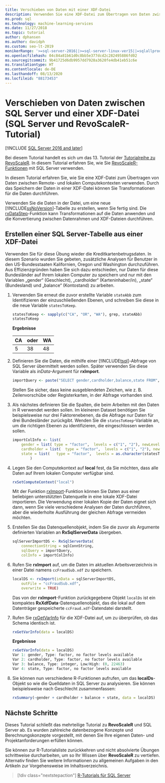 ```yaml
---
title: Verschieben von Daten mit einer XDF-Datei
description: Verwenden Sie eine XDF-Datei zum Übertragen von Daten zwischen lokalen und Remotecomputekontexten. Durch das Speichern der Daten in einer XDF-Datei können Sie Transformationen für die Daten durchführen.
ms.prod: sql
ms.technology: machine-learning-services
ms.date: 11/27/2018
ms.topic: tutorial
author: dphansen
ms.author: davidph
ms.custom: seo-lt-2019
monikerRange: '>=sql-server-2016||>=sql-server-linux-ver15||=sqlallproducts-allversions'
ms.openlocfilehash: 04c84a81b61d0c8bb5e377dcd2c282495886fd02
ms.sourcegitcommit: 9b41725d6db9957dd7928a3620fe4db41eb51c6e
ms.translationtype: HT
ms.contentlocale: de-DE
ms.lasthandoff: 08/13/2020
ms.locfileid: "88173453"
---
```

# <a name="move-data-between-sql-server-and-xdf-file-sql-server-and-revoscaler-tutorial"></a>Verschieben von Daten zwischen SQL Server und einer XDF-Datei (SQL Server und RevoScaleR-Tutorial)
[!INCLUDE [SQL Server 2016 and later](../../includes/applies-to-version/sqlserver2016.md)]

Bei diesem Tutorial handelt es sich um das 13. Tutorial der [Tutorialreihe zu RevoScaleR](deepdive-data-science-deep-dive-using-the-revoscaler-packages.md). In diesem Tutorial erfahren Sie, wie Sie [RevoScaleR-Funktionen](https://docs.microsoft.com/machine-learning-server/r-reference/revoscaler/revoscaler) mit SQL Server verwenden.

In diesem Tutorial erfahren Sie, wie Sie eine XDF-Datei zum Übertragen von Daten zwischen Remote- und lokalen Computekontexten verwenden. Durch das Speichern der Daten in einer XDF-Datei können Sie Transformationen für die Daten durchführen.

Verwenden Sie die Daten in der Datei, um eine neue [!INCLUDE[ssNoVersion](../../includes/ssnoversion-md.md)]-Tabelle zu erstellen, wenn Sie fertig sind. Die [rxDataStep](https://docs.microsoft.com/machine-learning-server/r-reference/revoscaler/rxdatastep)-Funktion kann Transformationen auf die Daten anwenden und die Konvertierung zwischen Datenrahmen und XDF-Dateien durchführen.
  
## <a name="create-a-sql-server-table-from-an-xdf-file"></a>Erstellen einer SQL Server-Tabelle aus einer XDF-Datei

Verwenden Sie für diese Übung wieder die Kreditkartenbetrugsdaten. In diesem Szenario wurden Sie gebeten, zusätzliche Analysen für Benutzer in den US-Bundesstaaten Kalifornien, Oregon und Washington durchzuführen. Aus Effizienzgründen haben Sie sich dazu entschieden, nur Daten für diese Bundesländer auf Ihrem lokalen Computer zu speichern und nur mit den Variablen „gender“ (Geschlecht), „cardholder“ (Karteninhaber/in), „state“ (Bundesland) und „balance“ (Kontostand) zu arbeiten.

1. Verwenden Sie erneut die zuvor erstellte Variable `stateAbb` zum Identifizieren der einzuschließenden Ebenen, und schreiben Sie diese in die neue Variable `statesToKeep`.
  
    ```R
    statesToKeep <- sapply(c("CA", "OR", "WA"), grep, stateAbb)
    statesToKeep
    ```
    **Ergebnisse**
    
    CA|oder|WA
    ----|----|----
    5|38|48
    
2. Definieren Sie die Daten, die mithilfe einer [!INCLUDE[tsql](../../includes/tsql-md.md)]-Abfrage von SQL Server übermittelt werden sollen.  Später verwenden Sie diese Variable als *inData*-Argument für **rxImport**.
  
    ```R
    importQuery <- paste("SELECT gender,cardholder,balance,state FROM",  sqlFraudTable,  "WHERE (state = 5 OR state = 38 OR state = 48)")
    ```
  
    Stellen Sie sicher, dass keine ausgeblendeten Zeichen, wie z. B. Zeilenvorschübe oder Registerkarten, in der Abfrage vorhanden sind.
  
3. Als nächstes definieren Sie die Spalten, die beim Arbeiten mit den Daten in R verwendet werden sollen. Im kleineren Dataset benötigen Sie beispielsweise nur drei Faktorenebenen, da die Abfrage nur Daten für drei Bundesländer zurückgibt.  Wenden Sie die `statesToKeep`-Variable an, um die richtigen Ebenen zu identifizieren, die eingeschlossen werden sollen.
  
    ```R
    importColInfo <- list(
        gender = list( type = "factor",  levels = c("1", "2"), newLevels = c("Male", "Female")),
        cardholder = list(  type = "factor",  levels = c("1", "2"), newLevels = c("Principal", "Secondary")),
        state = list(   type = "factor",  levels = as.character(statesToKeep), newLevels = names(statesToKeep))
            )
    ```
  
4. Legen Sie den Computekontext auf **local** fest, da Sie möchten, dass alle Daten auf Ihrem lokalen Computer verfügbar sind.
  
    ```R
    rxSetComputeContext("local")
    ```
    
    Mit der Funktion [rxImport](https://docs.microsoft.com/machine-learning-server/r-reference/revoscaler/rxsqlserverdata)-Funktion können Sie Daten aus einer beliebigen unterstützten Datenquelle in eine lokale XDF-Datei importieren. Die Verwendung einer lokalen Kopie der Daten eignet sich dann, wenn Sie viele verschiedene Analysen der Daten durchführen, aber die wiederholte Ausführung der gleichen Abfrage vermeiden möchten.

5. Erstellen Sie das Datenquellenobjekt, indem Sie die zuvor als Argumente definierten Variablen an **RxSqlServerData** übergeben.
  
    ```R
    sqlServerImportDS <- RxSqlServerData(
        connectionString = sqlConnString,
        sqlQuery = importQuery,
        colInfo = importColInfo)
    ```
  
6. Rufen Sie **rxImport** auf, um die Daten im aktuellen Arbeitsverzeichnis in einer Datei namens `ccFraudSub.xdf` zu speichern.
  
    ```R
    localDS <- rxImport(inData = sqlServerImportDS,
        outFile = "ccFraudSub.xdf",
        overwrite = TRUE)
    ```
  
    Das von der **rxImport**-Funktion zurückgegebene Objekt `localDs` ist ein kompaktes **RxXdfData**-Datenquellenobjekt, das die lokal auf dem Datenträger gespeicherte `ccFraud.xdf`-Datendatei darstellt.
  
7. Rufen Sie [rxGetVarInfo](https://docs.microsoft.com/machine-learning-server/r-reference/revoscaler/rxgetvarinfoxdf) für die XDF-Datei auf, um zu überprüfen, ob das Schema identisch ist.
  
    ```R
    rxGetVarInfo(data = localDS)
    ```

    **Ergebnisse**
    
    ```R
    rxGetVarInfo(data = localDS)
    Var 1: gender, Type: factor, no factor levels available
    Var 2: cardholder, Type: factor, no factor levels available
    Var 3: balance, Type: integer, Low/High: (0, 22463)
    Var 4: state, Type: factor, no factor levels available
    ```

8. Sie können nun verschiedene R-Funktionen aufrufen, um das **localDs**-Objekt so wie die Quelldaten in SQL Server zu analysieren. Sie können beispielsweise nach Geschlecht zusammenfassen:
  
    ```R
    rxSummary(~gender + cardholder + balance + state, data = localDS)
    ```

## <a name="next-steps"></a>Nächste Schritte

Dieses Tutorial schließt das mehrteilige Tutorial zu **RevoScaleR** und SQL Server ab. Es wurden zahlreiche datenbezogene Konzepte und Berechnungskonzepte vorgestellt, mit denen Sie Ihre eigenen Daten- und Projektanforderungen erfüllen können.

Sie können zur R-Tutorialsliste zurückkehren und nicht absolvierte Übungen schrittweise durcharbeiten, um so Ihr Wissen über **RevoScaleR** zu vertiefen. Alternativ finden Sie weitere Informationen zu allgemeinen Aufgaben in den Artikeln zur Vorgehensweise im Inhaltsverzeichnis.

> [!div class="nextstepaction"]
> [R-Tutorials für SQL Server](sql-server-r-tutorials.md)